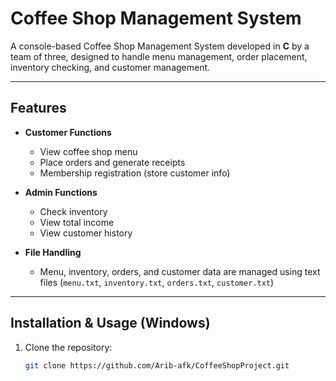# Coffee Shop Management System

A console-based Coffee Shop Management System developed in **C** by a team of three, designed to handle menu management, order placement, inventory checking, and customer management.

---

## Features

- **Customer Functions**
  - View coffee shop menu
  - Place orders and generate receipts
  - Membership registration (store customer info)

- **Admin Functions**
  - Check inventory
  - View total income
  - View customer history

- **File Handling**
  - Menu, inventory, orders, and customer data are managed using text files (`menu.txt`, `inventory.txt`, `orders.txt`, `customer.txt`)

---

## Installation & Usage (Windows)

1. Clone the repository:
   ```bash
   git clone https://github.com/Arib-afk/CoffeeShopProject.git
